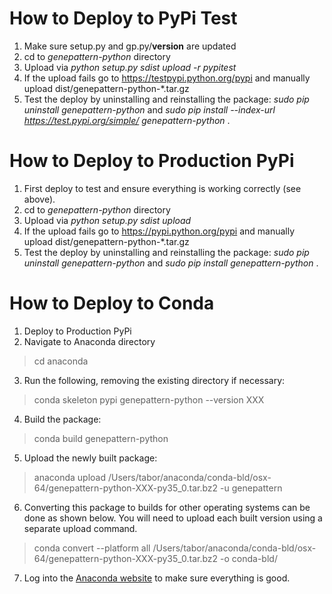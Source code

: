 # How to Deploy to PyPi Test

1. Make sure setup.py and gp.py/__version__ are updated
2. cd to *genepattern-python* directory
3. Upload via *python setup.py sdist upload -r pypitest*
4. If the upload fails go to https://testpypi.python.org/pypi and manually upload dist/genepattern-python-*.tar.gz
5. Test the deploy by uninstalling and reinstalling the package: *sudo pip uninstall genepattern-python* and *sudo pip install --index-url https://test.pypi.org/simple/ genepattern-python* .

# How to Deploy to Production PyPi

1. First deploy to test and ensure everything is working correctly (see above).
2. cd to *genepattern-python* directory
3. Upload via *python setup.py sdist upload*
4. If the upload fails go to https://pypi.python.org/pypi and manually upload dist/genepattern-python-*.tar.gz
5. Test the deploy by uninstalling and reinstalling the package: *sudo pip uninstall genepattern-python* and *sudo pip install genepattern-python* .

# How to Deploy to Conda

1. Deploy to Production PyPi
2. Navigate to Anaconda directory
> cd anaconda
3. Run the following, removing the existing directory if necessary:
> conda skeleton pypi genepattern-python --version XXX
4. Build the package:
> conda build genepattern-python
5. Upload the newly built package:
> anaconda upload /Users/tabor/anaconda/conda-bld/osx-64/genepattern-python-XXX-py35_0.tar.bz2 -u genepattern
6. Converting this package to builds for other operating systems can be done as shown below. You will need to upload each
built version using a separate upload command.
> conda convert --platform all /Users/tabor/anaconda/conda-bld/osx-64/genepattern-python-XXX-py35_0.tar.bz2 -o conda-bld/
7. Log into the [Anaconda website](https://anaconda.org/) to make sure everything is good.